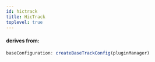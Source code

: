 ```yaml
---
id: hictrack
title: HicTrack
toplevel: true
---
```


#### derives from:

```js
baseConfiguration: createBaseTrackConfig(pluginManager)
```
